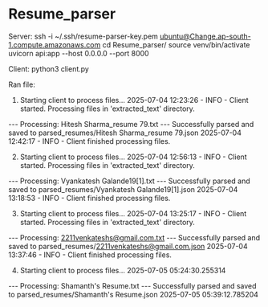 # Resume_parser
Server:
 ssh -i ~/.ssh/resume-parser-key.pem ubuntu@Change.ap-south-1.compute.amazonaws.com
 cd Resume_parser/
 source venv/bin/activate
 uvicorn api:app --host 0.0.0.0 --port 8000

Client:
 python3 client.py


Ran file:
1. Starting client to process files...
2025-07-04 12:23:26 - INFO - Client started. Processing files in 'extracted_text' directory.

--- Processing: Hitesh Sharma_resume 79.txt ---
Successfully parsed and saved to parsed_resumes/Hitesh Sharma_resume 79.json
2025-07-04 12:42:17 - INFO - Client finished processing files.

2. Starting client to process files...
2025-07-04 12:56:13 - INFO - Client started. Processing files in 'extracted_text' directory.

--- Processing: Vyankatesh Galande19[1].txt ---
Successfully parsed and saved to parsed_resumes/Vyankatesh Galande19[1].json
2025-07-04 13:18:53 - INFO - Client finished processing files.

3. Starting client to process files...
2025-07-04 13:25:17 - INFO - Client started. Processing files in 'extracted_text' directory.

--- Processing: 2211venkateshs@gmail.com.txt ---
Successfully parsed and saved to parsed_resumes/2211venkateshs@gmail.com.json
2025-07-04 13:37:46 - INFO - Client finished processing files.

4. Starting client to process files...
2025-07-05 05:24:30.255314

--- Processing: Shamanth's Resume.txt ---
Successfully parsed and saved to parsed_resumes/Shamanth's Resume.json
2025-07-05 05:39:12.785204

